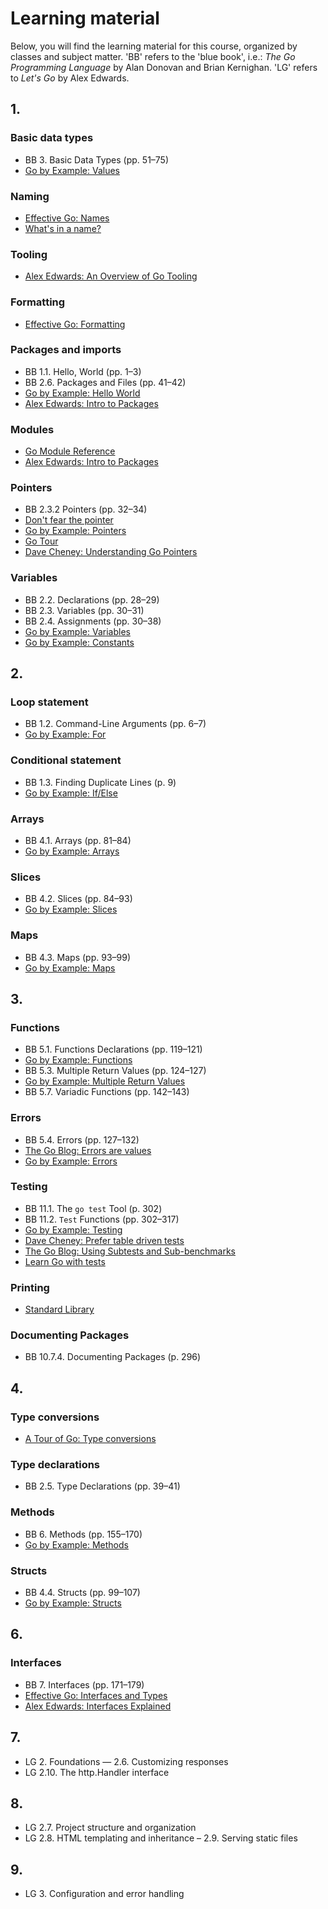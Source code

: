 # Learning material

Below, you will find the learning material for this course, organized by
classes and subject matter. 'BB' refers to the 'blue book', i.e.: *The
Go Programming Language* by Alan Donovan and Brian Kernighan. 'LG'
refers to *Let's Go* by Alex Edwards.

## 1.

### Basic data types

-   BB 3. Basic Data Types (pp. 51–75)
-   [Go by Example: Values](https://gobyexample.com/values)

### Naming

-   [Effective Go: Names](https://go.dev/doc/effective_go#names)
-   [What's in a name?](https://go.dev/talks/2014/names.slide#1)

### Tooling

-   [Alex Edwards: An Overview of Go Tooling](https://www.alexedwards.net/blog/an-overview-of-go-tooling)

### Formatting

-   [Effective Go: Formatting](https://go.dev/doc/effective_go#formatting)

### Packages and imports

-   BB 1.1. Hello, World (pp. 1–3)
-   BB 2.6. Packages and Files (pp. 41–42)
-   [Go by Example: Hello World](https://gobyexample.com/hello-world)
-   [Alex Edwards: Intro to Packages](https://www.alexedwards.net/blog/an-introduction-to-packages-imports-and-modules)

### Modules

-   [Go Module Reference](https://go.dev/ref/mod)
-   [Alex Edwards: Intro to Packages](https://www.alexedwards.net/blog/an-introduction-to-packages-imports-and-modules#modules)

### Pointers

-   BB 2.3.2 Pointers (pp. 32–34)
-   [Don't fear the pointer](https://bitfieldconsulting.com/posts/pointers)
-   [Go by Example: Pointers](https://gobyexample.com/pointers)
-   [Go Tour](https://go.dev/tour/moretypes/1)
-   [Dave Cheney: Understanding Go Pointers](https://dave.cheney.net/2017/04/26/understand-go-pointers-in-less-than-800-words-or-your-money-back)

### Variables

-   BB 2.2. Declarations (pp. 28–29)
-   BB 2.3. Variables (pp. 30–31)
-   BB 2.4. Assignments (pp. 30–38)
-   [Go by Example: Variables](https://gobyexample.com/variables)
-   [Go by Example: Constants](https://gobyexample.com/constants)

## 2.

### Loop statement

-   BB 1.2. Command-Line Arguments (pp. 6–7)
-   [Go by Example: For](https://gobyexample.com/for)

### Conditional statement

-   BB 1.3. Finding Duplicate Lines (p. 9)
-   [Go by Example: If/Else](https://gobyexample.com/if-else)

### Arrays

-   BB 4.1. Arrays (pp. 81–84)
-   [Go by Example: Arrays](https://gobyexample.com/arrays)

### Slices

-   BB 4.2. Slices (pp. 84–93)
-   [Go by Example: Slices](https://gobyexample.com/slices)

### Maps

-   BB 4.3. Maps (pp. 93–99)
-   [Go by Example: Maps](https://gobyexample.com/maps)

## 3.

### Functions

-	BB 5.1. Functions Declarations (pp. 119–121)
-	[Go by Example: Functions](https://gobyexample.com/functions)
-	BB 5.3. Multiple Return Values (pp. 124–127)
-	[Go by Example: Multiple Return Values](https://gobyexample.com/multiple-return-values)
-	BB 5.7. Variadic Functions (pp. 142–143)

### Errors

-   BB 5.4. Errors (pp. 127–132)
-   [The Go Blog: Errors are values](https://go.dev/blog/errors-are-values)
-   [Go by Example: Errors](https://gobyexample.com/errors)

### Testing

-   BB 11.1. The `go test` Tool (p. 302)
-   BB 11.2. `Test` Functions (pp. 302–317)
-   [Go by Example: Testing](https://gobyexample.com/testing)
-   [Dave Cheney: Prefer table driven tests](https://dave.cheney.net/2019/05/07/prefer-table-driven-tests)
-   [The Go Blog: Using Subtests and Sub-benchmarks](https://go.dev/blog/subtests)
-   [Learn Go with tests](https://quii.gitbook.io/learn-go-with-tests/go-fundamentals/hello-world)

### Printing

-   [Standard Library](https://pkg.go.dev/fmt@go1.22.6#hdr-Printing)

### Documenting Packages

-   BB 10.7.4. Documenting Packages (p. 296)

## 4.

### Type conversions

-   [A Tour of Go: Type conversions](https://go.dev/tour/basics/13)

### Type declarations

-   BB 2.5. Type Declarations (pp. 39–41)

### Methods

-   BB 6. Methods (pp. 155–170)
-   [Go by Example: Methods](https://gobyexample.com/methods)

### Structs

-   BB 4.4. Structs (pp. 99–107)
-   [Go by Example: Structs](https://gobyexample.com/structs)

## 6.

### Interfaces

-   BB 7. Interfaces (pp. 171–179)
-   [Effective Go: Interfaces and Types](https://go.dev/doc/effective_go#interfaces_and_types)
-   [Alex Edwards: Interfaces Explained](https://www.alexedwards.net/blog/interfaces-explained)

## 7.

-   LG 2. Foundations — 2.6. Customizing responses
-   LG 2.10. The http.Handler interface

## 8.

-   LG 2.7. Project structure and organization
-   LG 2.8. HTML templating and inheritance – 2.9. Serving static files


## 9.

-   LG 3. Configuration and error handling
